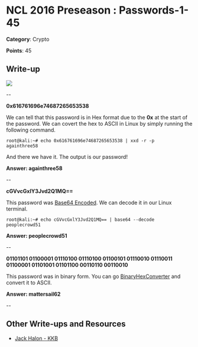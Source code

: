 # NCL 2016 Preseason : Passwords-1-45

__Category__: Crypto

__Points__: 45

## Write-up

<a href="https://jhalon.github.io/images/ncl4.png"><img src="https://jhalon.github.io/images/ncl4.png"></a>

--

__0x616761696e74687265653538__

We can tell that this password is in Hex format due to the __0x__ at the start of the password. We can covert the hex to ASCII in Linux by simply running the following command.

```console
root@kali:~# echo 0x616761696e74687265653538 | xxd -r -p
againthree58
```

And there we have it. The output is our password!

__Answer: againthree58__

--

__cGVvcGxlY3Jvd2Q1MQ==__

This password was [Base64 Encoded](https://en.wikipedia.org/wiki/Base64). We can decode it in our Linux terminal.

```console
root@kali:~# echo cGVvcGxlY3Jvd2Q1MQ== | base64 --decode
peoplecrowd51
```

__Answer: peoplecrowd51__

--

__01101101 01100001 01110100 01110100 01100101 01110010 01110011 01100001 01101001 01101100 00110110 00110010__

This password was in binary form. You can go [BinaryHexConverter](http://www.binaryhexconverter.com/binary-to-ascii-text-converter) and convert it to ASCII.

__Answer: mattersail62__

--

## Other Write-ups and Resources

* [Jack Halon - KKB](https://jhalon.github.io/ncl-crypto/)
